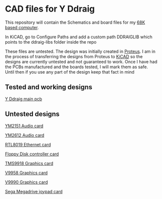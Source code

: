 # CAD files for Y Ddraig
This repository will contain the Schematics and board files for my [68K based computer](https://ddraig68k.com).

In KiCAD, go to Configure Paths and add a custom path DDRAIGLIB which points to the ddraig-libs folder inside the repo

These files are untested. The design was initially created in [Proteus](https://www.labcenter.com/). I am in the process of transferring the designs from Proteus to [KiCAD](https://www.kicad.org/) so the designs are currently untested and not guaranteed to work. Once I have had the PCBs manufactured and the boards tested, I will mark them as safe. Until then if you use any part of the design keep that fact in mind


## Tested and working designs

[Y Ddraig main pcb](yddraig)

## Untested designs

[YM2151 Audio card](expansion/AudioYM2151)

[YM2612 Audio card](expansion/AudioYM2612)

[RTL8019 Ethernet card](expansion/Eth8019)

[Floppy Disk controller card](expansion/FloppyDiskController)

[TMS9918 Graphics card](expansion/GfxTMS9918)

[V9958 Graphics card](expansion/GfxV9958)

[V9990 Graphics card](expansion/GfxV9990)

[Sega Megadrive joypad card](expansion/JoypadController)

